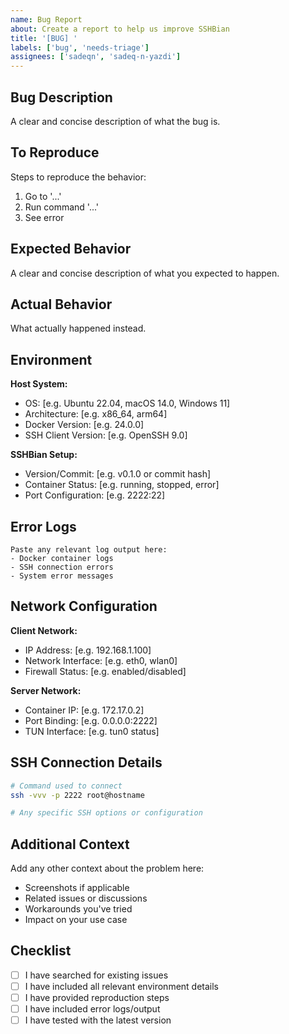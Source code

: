 ```yaml
---
name: Bug Report
about: Create a report to help us improve SSHBian
title: '[BUG] '
labels: ['bug', 'needs-triage']
assignees: ['sadeqn', 'sadeq-n-yazdi']
---
```


## Bug Description
A clear and concise description of what the bug is.

## To Reproduce
Steps to reproduce the behavior:
1. Go to '...'
2. Run command '...'
3. See error

## Expected Behavior
A clear and concise description of what you expected to happen.

## Actual Behavior
What actually happened instead.

## Environment
**Host System:**
- OS: [e.g. Ubuntu 22.04, macOS 14.0, Windows 11]
- Architecture: [e.g. x86_64, arm64]
- Docker Version: [e.g. 24.0.0]
- SSH Client Version: [e.g. OpenSSH 9.0]

**SSHBian Setup:**
- Version/Commit: [e.g. v0.1.0 or commit hash]
- Container Status: [e.g. running, stopped, error]
- Port Configuration: [e.g. 2222:22]

## Error Logs
```
Paste any relevant log output here:
- Docker container logs
- SSH connection errors
- System error messages
```

## Network Configuration
**Client Network:**
- IP Address: [e.g. 192.168.1.100]
- Network Interface: [e.g. eth0, wlan0]
- Firewall Status: [e.g. enabled/disabled]

**Server Network:**
- Container IP: [e.g. 172.17.0.2]
- Port Binding: [e.g. 0.0.0.0:2222]
- TUN Interface: [e.g. tun0 status]

## SSH Connection Details
```bash
# Command used to connect
ssh -vvv -p 2222 root@hostname

# Any specific SSH options or configuration
```

## Additional Context
Add any other context about the problem here:
- Screenshots if applicable
- Related issues or discussions
- Workarounds you've tried
- Impact on your use case

## Checklist
- [ ] I have searched for existing issues
- [ ] I have included all relevant environment details
- [ ] I have provided reproduction steps
- [ ] I have included error logs/output
- [ ] I have tested with the latest version